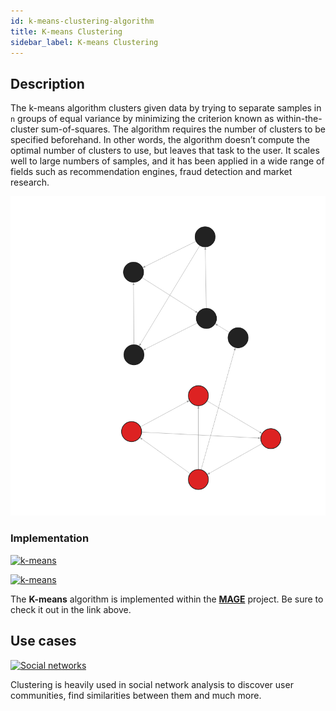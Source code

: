 ```yaml
---
id: k-means-clustering-algorithm
title: K-means Clustering
sidebar_label: K-means Clustering
---
```


## Description

The k-means algorithm clusters given data by trying to separate samples in `n` groups of equal variance by minimizing the criterion known as 
within-the-cluster sum-of-squares. 
The algorithm requires the number of clusters to be specified beforehand. In other words, the algorithm doesn’t compute the optimal number of clusters to use, but leaves that task to the user. It scales well to large numbers of samples, and it has been applied in a wide range of fields such as recommendation engines, fraud detection and market research.


![k-means clustering](../../data/algorithms/machine-learning-graph-analytics/kmeans-clustering.png)


### Implementation

[![k-means](https://img.shields.io/badge/KMeans-Implementation-FB6E00?logo=github&style=for-the-badge)](https://github.com/memgraph/mage/blob/main/python/kmeans.py)

[![k-means](https://img.shields.io/badge/KMeans-Documentation-FCC624?style=for-the-badge&logo=python&logoColor=white)](/mage/query-modules/python/kmeans)

The **K-means** algorithm is implemented within the
[**MAGE**](https://github.com/memgraph/mage) project. Be sure to check it out in the
link above.

## Use cases

[![Social
networks](https://img.shields.io/badge/Social_networks-Application-8A477F?style=for-the-badge)](/use-cases/social-media.md)

Clustering is heavily used in social network analysis to discover user communities, find similarities between them and much more.
